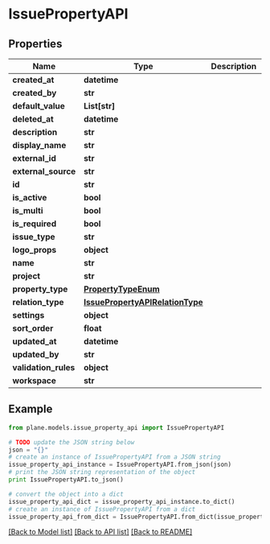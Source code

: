 # IssuePropertyAPI


## Properties
Name | Type | Description | Notes
------------ | ------------- | ------------- | -------------
**created_at** | **datetime** |  | [readonly] 
**created_by** | **str** |  | [readonly] 
**default_value** | **List[str]** |  | [optional] 
**deleted_at** | **datetime** |  | [readonly] 
**description** | **str** |  | [optional] 
**display_name** | **str** |  | 
**external_id** | **str** |  | [optional] 
**external_source** | **str** |  | [optional] 
**id** | **str** |  | [readonly] 
**is_active** | **bool** |  | [optional] 
**is_multi** | **bool** |  | [optional] 
**is_required** | **bool** |  | [optional] 
**issue_type** | **str** |  | [readonly] 
**logo_props** | **object** |  | [readonly] 
**name** | **str** |  | [readonly] 
**project** | **str** |  | [readonly] 
**property_type** | [**PropertyTypeEnum**](PropertyTypeEnum.md) |  | 
**relation_type** | [**IssuePropertyAPIRelationType**](IssuePropertyAPIRelationType.md) |  | [optional] 
**settings** | **object** |  | [readonly] 
**sort_order** | **float** |  | [readonly] 
**updated_at** | **datetime** |  | [readonly] 
**updated_by** | **str** |  | [readonly] 
**validation_rules** | **object** |  | [optional] 
**workspace** | **str** |  | [readonly] 

## Example

```python
from plane.models.issue_property_api import IssuePropertyAPI

# TODO update the JSON string below
json = "{}"
# create an instance of IssuePropertyAPI from a JSON string
issue_property_api_instance = IssuePropertyAPI.from_json(json)
# print the JSON string representation of the object
print IssuePropertyAPI.to_json()

# convert the object into a dict
issue_property_api_dict = issue_property_api_instance.to_dict()
# create an instance of IssuePropertyAPI from a dict
issue_property_api_from_dict = IssuePropertyAPI.from_dict(issue_property_api_dict)
```
[[Back to Model list]](../README.md#documentation-for-models) [[Back to API list]](../README.md#documentation-for-api-endpoints) [[Back to README]](../README.md)


